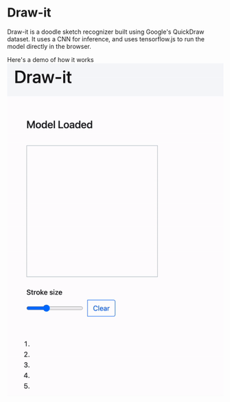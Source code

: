 # Draw-it

Draw-it is a doodle sketch recognizer built using Google's QuickDraw dataset. It uses a CNN for inference, and uses tensorflow.js to run the model directly in the browser.

Here's a demo of how it works
![](demo.gif)
